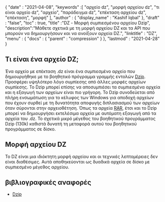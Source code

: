 {
  "date" : "2021-04-08",
  "keywords" :[ "αρχείο dz", "μορφή αρχείου dz", "τι είναι αρχείο dz", "αρχείο", "παράδειγμα dz", "επέκταση αρχείου dz", "επέκταση", "μορφή" ],
  "author" : {
    "display_name" : "Kashif Iqbal"
},
  "draft" : "false",
  "toc" : true,
  "title" :"DZ - Μορφή συμπιεσμένου αρχείου Dzip",
  "description":"Μάθετε σχετικά με τη μορφή αρχείου DZ και τα API που μπορούν να δημιουργήσουν και να ανοίξουν αρχεία DZ.",
  "linktitle" : "DZ",
  "menu" : {
    "docs" : {
      "parent" : "compression"
}
},
  "lastmod" : "2021-04-28"
}

## Τι είναι ένα αρχείο DZ;

Ένα αρχείο με επέκταση .dz είναι ένα συμπιεσμένο αρχείο που δημιουργήθηκε με το βοηθητικό πρόγραμμα γραμμής εντολών [Dzip](https://speeddemosarchive.com/dzip/). Προσφέρει υψηλότερο λόγο συμπίεσης από άλλες μορφές αρχείων συμπίεσης. Το Dzip μπορεί επίσης να αποσυμπιέσει τα συμπιεσμένα αρχεία και η εξαγωγή των αρχείων είναι πιο γρήγορη. Το Dzip συνοδεύεται από πλήρη ενσωμάτωση για το κέλυφος των Windows για αποδοχή αρχείων που έχουν συρθεί με τη δυνατότητα αποφυγής διπλασιασμού των αρχείων όταν σύρονται στην αρχειοθέτηση. Όπως τα αρχεία [RAR](/el/compression/rar/), έτσι και το Dzip μπορεί να δημιουργήσει εκτελέσιμα αρχεία με αυτόματη εξαγωγή από τα αρχεία του .dz. Το σχετικά μικρό μέγεθος του βοηθητικού προγράμματος Dzip (130k) καθιστά δυνατή τη μεταφορά αυτού του βοηθητικού προγράμματος σε δίσκο.

## Μορφή αρχείου DZ

Το DZ είναι μια ιδιόκτητη μορφή αρχείου και οι τεχνικές λεπτομέρειες δεν είναι διαθέσιμες. Αυτά αποθηκεύονται ως δυαδικά αρχεία σε δίσκο με συμπιεσμένο μέγεθος αρχείου.

## βιβλιογραφικές αναφορές

* [Dzip](https://speeddemosarchive.com/dzip/)


